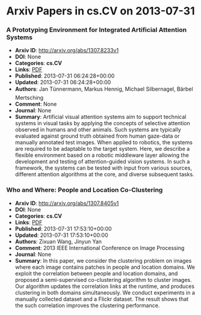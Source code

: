 # Arxiv Papers in cs.CV on 2013-07-31
### A Prototyping Environment for Integrated Artificial Attention Systems
- **Arxiv ID**: http://arxiv.org/abs/1307.8233v1
- **DOI**: None
- **Categories**: **cs.CV**
- **Links**: [PDF](http://arxiv.org/pdf/1307.8233v1)
- **Published**: 2013-07-31 06:24:28+00:00
- **Updated**: 2013-07-31 06:24:28+00:00
- **Authors**: Jan Tünnermann, Markus Hennig, Michael Silbernagel, Bärbel Mertsching
- **Comment**: None
- **Journal**: None
- **Summary**: Artificial visual attention systems aim to support technical systems in visual tasks by applying the concepts of selective attention observed in humans and other animals. Such systems are typically evaluated against ground truth obtained from human gaze-data or manually annotated test images. When applied to robotics, the systems are required to be adaptable to the target system. Here, we describe a flexible environment based on a robotic middleware layer allowing the development and testing of attention-guided vision systems. In such a framework, the systems can be tested with input from various sources, different attention algorithms at the core, and diverse subsequent tasks.



### Who and Where: People and Location Co-Clustering
- **Arxiv ID**: http://arxiv.org/abs/1307.8405v1
- **DOI**: None
- **Categories**: **cs.CV**
- **Links**: [PDF](http://arxiv.org/pdf/1307.8405v1)
- **Published**: 2013-07-31 17:53:10+00:00
- **Updated**: 2013-07-31 17:53:10+00:00
- **Authors**: Zixuan Wang, Jinyun Yan
- **Comment**: 2013 IEEE International Conference on Image Processing
- **Journal**: None
- **Summary**: In this paper, we consider the clustering problem on images where each image contains patches in people and location domains. We exploit the correlation between people and location domains, and proposed a semi-supervised co-clustering algorithm to cluster images. Our algorithm updates the correlation links at the runtime, and produces clustering in both domains simultaneously. We conduct experiments in a manually collected dataset and a Flickr dataset. The result shows that the such correlation improves the clustering performance.



